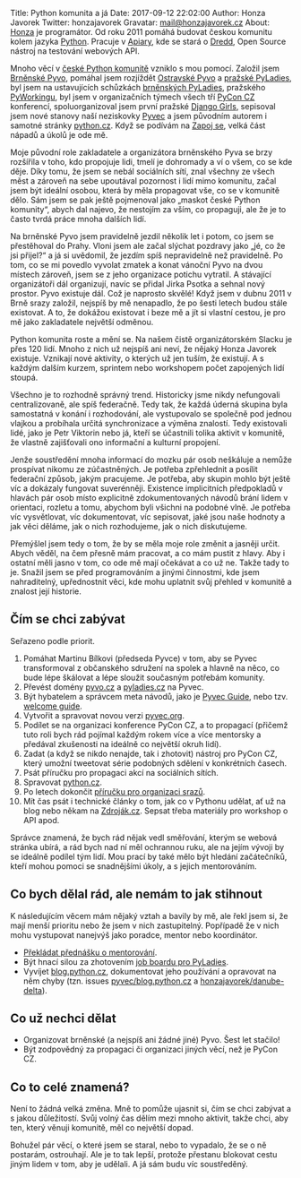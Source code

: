 Title: Python komunita a já
Date: 2017-09-12 22:02:00
Author: Honza Javorek
Twitter: honzajavorek
Gravatar: mail@honzajavorek.cz
About: [Honza](http://honzajavorek.cz) je programátor. Od roku 2011 pomáhá budovat českou komunitu kolem jazyka [Python](http://python.cz/). Pracuje v [Apiary](https://apiary.io/), kde se stará o [Dredd](https://github.com/apiaryio/dredd), Open Source nástroj na testování webových API.


Mnoho věcí v [české Python komunitě][python.cz] vzniklo s mou pomocí. Založil jsem [Brněnské Pyvo](https://pyvo.cz/brno-pyvo/), pomáhal jsem rozjíždět [Ostravské Pyvo](https://pyvo.cz/ostrava-pyvo/) a [pražské PyLadies](http://pyladies.cz/praha_course/), byl jsem na ustavujících schůzkách [brněnských PyLadies](http://pyladies.cz/brno_course/), pražského [PyWorkingu](https://pyworking.cz/), byl jsem v organizačních týmech všech tří [PyCon CZ](https://cz.pycon.org/) konferencí, spoluorganizoval jsem první pražské [Django Girls](http://djangogirls.org/), sepisoval jsem nové stanovy naší neziskovky [Pyvec](http://pyvec.org/) a jsem původním autorem i samotné stránky [python.cz]. Když se podívám na [Zapoj se], velká část nápadů a úkolů je ode mě.

Moje původní role zakladatele a organizátora brněnského Pyva se brzy rozšířila v toho, kdo propojuje lidi, tmelí je dohromady a ví o všem, co se kde děje. Díky tomu, že jsem se nebál sociálních sítí, znal všechny ze všech měst a zároveň na sebe upoutával pozornost i lidí mimo komunitu, začal jsem být ideální osobou, která by měla propagovat vše, co se v komunitě dělo. Sám jsem se pak ještě pojmenoval jako „maskot české Python komunity“, abych dal najevo, že nestojím za vším, co propaguji, ale že je to často tvrdá práce mnoha dalších lidí.

Na brněnské Pyvo jsem pravidelně jezdil několik let i potom, co jsem se přestěhoval do Prahy. Vloni jsem ale začal slýchat pozdravy jako „jé, co že jsi přijel?“ a já si uvědomil, že jezdím spíš nepravidelně než pravidelně. Po tom, co se mi povedlo vyvolat zmatek a konat vánoční Pyvo na dvou místech zároveň, jsem se z jeho organizace potichu vytratil. A stávající organizátoři dál organizují, navíc se přidal Jirka Psotka a sehnal nový prostor. Pyvo existuje dál. Což je naprosto skvělé! Když jsem v dubnu 2011 v Brně srazy založil, nejspíš by mě nenapadlo, že po šesti letech budou stále existovat. A to, že dokážou existovat i beze mě a jít si vlastní cestou, je pro mě jako zakladatele největší odměnou.

Python komunita roste a mění se. Na našem čistě organizátorském Slacku je přes 120 lidí. Mnoho z nich už nejspíš ani neví, že nějaký Honza Javorek existuje. Vznikají nové aktivity, o kterých už jen tuším, že existují. A s každým dalším kurzem, sprintem nebo workshopem počet zapojených lidí stoupá.

Všechno je to rozhodně správný trend. Historicky jsme nikdy nefungovali centralizovaně, ale spíš federačně. Tedy tak, že každá úderná skupina byla samostatná v konání i rozhodování, ale vystupovalo se společně pod jednou vlajkou a probíhala určitá synchronizace a výměna znalostí. Tedy existovali lidé, jako je Petr Viktorin nebo já, kteří se účastnili tolika aktivit v komunitě, že vlastně zajišťovali ono informační a kulturní propojení.

Jenže soustředění mnoha informací do mozku pár osob neškáluje a nemůže prospívat nikomu ze zúčastněných. Je potřeba zpřehlednit a posílit federační způsob, jakým pracujeme. Je potřeba, aby skupin mohlo být ještě víc a dokázaly fungovat suverénněji. Existence implicitních předpokladů v hlavách pár osob místo explicitně zdokumentovaných návodů brání lidem v orientaci, rozletu a tomu, abychom byli všichni na podobné vlně. Je potřeba víc vysvětlovat, víc dokumentovat, víc sepisovat, jaké jsou naše hodnoty a jak věci děláme, jak o nich rozhodujeme, jak o nich diskutujeme.

Přemýšlel jsem tedy o tom, že by se měla moje role změnit a jasněji určit. Abych věděl, na čem přesně mám pracovat, a co mám pustit z hlavy. Aby i ostatní měli jasno v tom, co ode mě mají očekávat a co už ne. Takže tady to je. Snažil jsem se před programováním a jinými činnostmi, kde jsem nahraditelný, upřednostnit věci, kde mohu uplatnit svůj přehled v komunitě a znalost její historie.

## Čím se chci zabývat

Seřazeno podle priorit.

1. Pomáhat Martinu Bílkovi (předseda Pyvce) v tom, aby se Pyvec transformoval z občanského sdružení na spolek a hlavně na něco, co bude lépe škálovat a lépe sloužit současným potřebám komunity.
2. Převést domény [pyvo.cz](https://github.com/pyvec/zapojse/issues/3) a [pyladies.cz](https://github.com/pyvec/zapojse/issues/10) na Pyvec.
3. Být hybatelem a správcem meta návodů, jako je [Pyvec Guide](https://pyvec-guide.readthedocs.io/), nebo tzv. [welcome guide](https://github.com/pyvec/zapojse/issues/59).
4. Vytvořit a spravovat novou verzi [pyvec.org].
5. Podílet se na organizaci konference PyCon CZ, a to propagací (přičemž tuto roli bych rád pojímal každým rokem více a více mentorsky a předával zkušenosti na ideálně co největší okruh lidí).
6. Zadat (a když se nikdo nenajde, tak i zhotovit) nástroj pro PyCon CZ, který umožní tweetovat série podobných sdělení v konkrétních časech.
7. Psát příručku pro propagaci akcí na sociálních sítích.
8. Spravovat [python.cz].
9. Po letech dokončit [příručku pro organizaci srazů](https://github.com/pyvec/zapojse/issues/5).
10. Mít čas psát i technické články o tom, jak co v Pythonu udělat, ať už na blog nebo někam na [Zdroják.cz](https://www.zdrojak.cz/). Sepsat třeba materiály pro workshop o API apod.

Správce znamená, že bych rád nějak vedl směřování, kterým se webová stránka ubírá, a rád bych nad ní měl ochrannou ruku, ale na jejím vývoji by se ideálně podílel tým lidí. Mou prací by také mělo být hledání začátečníků, kteří mohou pomoci se snadnějšími úkoly, a s jejich mentorováním.

## Co bych dělal rád, ale nemám to jak stihnout

K následujícím věcem mám nějaký vztah a bavily by mě, ale řekl jsem si, že mají menší prioritu nebo že jsem v nich zastupitelný. Popřípadě že v nich mohu vystupovat nanejvýš jako poradce, mentor nebo koordinátor.

- [Překládat přednášku o mentorování](https://github.com/pyvec/zapojse/issues/63).
- Být hnací silou za zhotovením [job boardu pro PyLadies](https://github.com/pyvec/zapojse/issues/35).
- Vyvíjet [blog.python.cz], dokumentovat jeho používání a opravovat na něm chyby (tzn. issues [pyvec/blog.python.cz](https://github.com/pyvec/blog.python.cz/issues) a [honzajavorek/danube-delta](https://github.com/honzajavorek/danube-delta/issues)).

## Co už nechci dělat

- Organizovat brněnské (a nejspíš ani žádné jiné) Pyvo. Šest let stačilo!
- Být zodpovědný za propagaci či organizaci jiných věcí, než je PyCon CZ.

## Co to celé znamená?

Není to žádná velká změna. Mně to pomůže ujasnit si, čím se chci zabývat a s jakou důležitostí. Svůj volný čas dělím mezi mnoho aktivit, takže chci, aby ten, který věnuji komunitě, měl co největší dopad.

Bohužel pár věcí, o které jsem se staral, nebo to vypadalo, že se o ně postarám, ostrouhají. Ale je to tak lepší, protože přestanu blokovat cestu jiným lidem v tom, aby je udělali. A já sám budu víc soustředěný.


[python.cz]: https://python.cz/
[pyvec.org]: http://pyvec.org/
[Zapoj se]: https://python.cz/zapojse/
[blog.python.cz]: blog.python.cz

